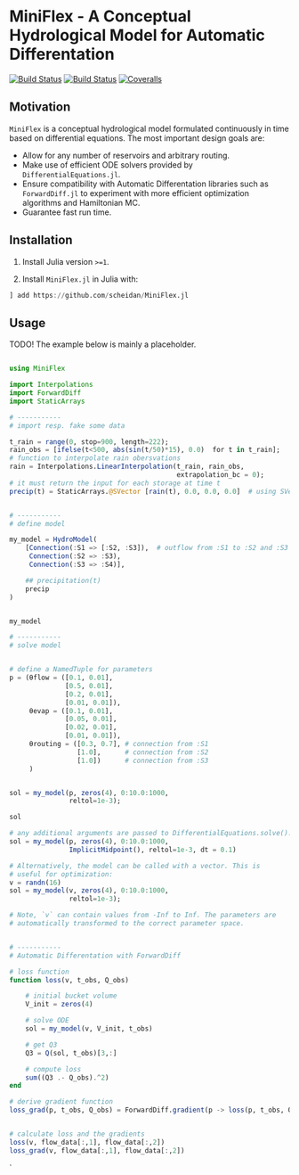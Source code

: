 # MiniFlex - A Conceptual Hydrological Model for Automatic Differentation

[![Build Status](https://travis-ci.com/scheidan/MiniFlex.jl.svg?branch=master)](https://travis-ci.com/scheidan/MiniFlex.jl)
[![Build Status](https://ci.appveyor.com/api/projects/status/github/scheidan/MiniFlex.jl?svg=true)](https://ci.appveyor.com/project/scheidan/MiniFlex-jl)
[![Coveralls](https://coveralls.io/repos/github/scheidan/MiniFlex.jl/badge.svg?branch=master)](https://coveralls.io/github/scheidan/MiniFlex.jl?branch=master)


## Motivation

`MiniFlex` is a conceptual hydrological model formulated continuously
in time based on differential equations. The most important design goals are:

- Allow for any number of reservoirs and arbitrary routing.
- Make use of efficient ODE solvers provided by
  `DifferentialEquations.jl`.
- Ensure compatibility with Automatic Differentation libraries such as
  `ForwardDiff.jl` to experiment with more efficient optimization algorithms
    and Hamiltonian MC.
- Guarantee fast run time.


## Installation

1. Install Julia version `>=1`.

2. Install `MiniFlex.jl` in Julia with:
```Julia
] add https://github.com/scheidan/MiniFlex.jl

```


## Usage

TODO!
The example below is mainly a placeholder.

``` julia

using MiniFlex

import Interpolations
import ForwardDiff
import StaticArrays

# -----------
# import resp. fake some data

t_rain = range(0, stop=900, length=222);
rain_obs = [ifelse(t<500, abs(sin(t/50)*15), 0.0)  for t in t_rain];
# function to interpolate rain obersvations
rain = Interpolations.LinearInterpolation(t_rain, rain_obs,
                                          extrapolation_bc = 0);
# it must return the input for each storage at time t
precip(t) = StaticArrays.@SVector [rain(t), 0.0, 0.0, 0.0]  # using SVector avoids allocations


# -----------
# define model

my_model = HydroModel(
    [Connection(:S1 => [:S2, :S3]),  # outflow from :S1 to :S2 and :S3
     Connection(:S2 => :S3),
     Connection(:S3 => :S4)],

    ## precipitation(t)
    precip
)


my_model

# -----------
# solve model


# define a NamedTuple for parameters
p = (θflow = ([0.1, 0.01],
              [0.5, 0.01],
              [0.2, 0.01],
              [0.01, 0.01]),
     θevap = ([0.1, 0.01],
              [0.05, 0.01],
              [0.02, 0.01],
              [0.01, 0.01]),
     θrouting = ([0.3, 0.7], # connection from :S1
                 [1.0],      # connection from :S2
                 [1.0])      # connection from :S3
     )


sol = my_model(p, zeros(4), 0:10.0:1000,
               reltol=1e-3);

sol

# any additional arguments are passed to DifferentialEquations.solve(). E.g.
sol = my_model(p, zeros(4), 0:10.0:1000,
               ImplicitMidpoint(), reltol=1e-3, dt = 0.1)

# Alternatively, the model can be called with a vector. This is
# useful for optimization:
v = randn(16)
sol = my_model(v, zeros(4), 0:10.0:1000,
               reltol=1e-3);

# Note, `v` can contain values from -Inf to Inf. The parameters are
# automatically transformed to the correct parameter space.


# -----------
# Automatic Differentation with ForwardDiff

# loss function
function loss(v, t_obs, Q_obs)

    # initial bucket volume
    V_init = zeros(4)

    # solve ODE
    sol = my_model(v, V_init, t_obs)

    # get Q3
    Q3 = Q(sol, t_obs)[3,:]

    # compute loss
    sum((Q3 .- Q_obs).^2)
end

# derive gradient function
loss_grad(p, t_obs, Q_obs) = ForwardDiff.gradient(p -> loss(p, t_obs, Q_obs), p)


# calculate loss and the gradients
loss(v, flow_data[:,1], flow_data[:,2])
loss_grad(v, flow_data[:,1], flow_data[:,2])

```

`
